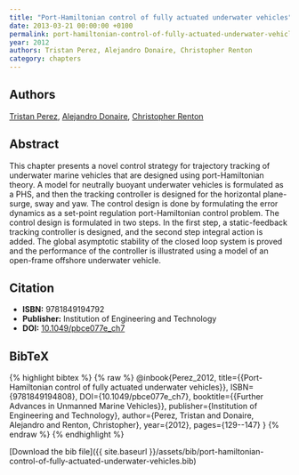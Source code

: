 ```yaml
---
title: "Port-Hamiltonian control of fully actuated underwater vehicles"
date: 2013-03-21 00:00:00 +0100
permalink: port-hamiltonian-control-of-fully-actuated-underwater-vehicles
year: 2012
authors: Tristan Perez, Alejandro Donaire, Christopher Renton
category: chapters
---
```

 
## Authors
[Tristan Perez](authors/tristan-perez), [Alejandro Donaire](authors/alejandro-donaire), [Christopher Renton](authors/christopher-renton)
 
## Abstract
This chapter presents a novel control strategy for trajectory tracking of underwater marine vehicles that are designed using port-Hamiltonian theory. A model for neutrally buoyant underwater vehicles is formulated as a PHS, and then the tracking controller is designed for the horizontal plane-surge, sway and yaw. The control design is done by formulating the error dynamics as a set-point regulation port-Hamiltonian control problem. The control design is formulated in two steps. In the first step, a static-feedback tracking controller is designed, and the second step integral action is added. The global asymptotic stability of the closed loop system is proved and the performance of the controller is illustrated using a model of an open-frame offshore underwater vehicle.
 
## Citation
- **ISBN:** 9781849194792
- **Publisher:** Institution of Engineering and Technology
- **DOI:** [10.1049/pbce077e_ch7](https://doi.org/10.1049/pbce077e_ch7)
 
## BibTeX
{% highlight bibtex %}
{% raw %}
@inbook{Perez_2012,
  title={{Port-Hamiltonian control of fully actuated underwater vehicles}},
  ISBN={9781849194808},
  DOI={10.1049/pbce077e_ch7},
  booktitle={{Further Advances in Unmanned Marine Vehicles}},
  publisher={Institution of Engineering and Technology},
  author={Perez, Tristan and Donaire, Alejandro and Renton, Christopher},
  year={2012},
  pages={129--147}
}
{% endraw %}
{% endhighlight %}
 
[Download the bib file]({{ site.baseurl }}/assets/bib/port-hamiltonian-control-of-fully-actuated-underwater-vehicles.bib)
 
